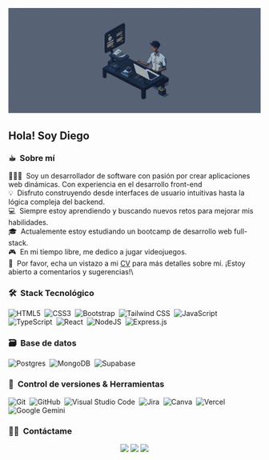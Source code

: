 <img alt="Night Coding" src="./cu-chatbot.gif" width='1000'/><h2>Hola! Soy Diego</h2>
<!-- ## 👋 &nbsp;Hola! Soy Diego Abanto -->

### ☕︎ &nbsp;Sobre mí

👨🏻‍💻 &nbsp;Soy un desarrollador de software con pasión por crear aplicaciones web dinámicas. Con experiencia en el desarrollo front-end\
💡 &nbsp;Disfruto construyendo desde interfaces de usuario intuitivas hasta la lógica compleja del backend.\
💻 &nbsp;Siempre estoy aprendiendo y buscando nuevos retos para mejorar mis habilidades.\
🎓 &nbsp;Actualemente estoy estudiando un bootcamp de desarrollo web full-stack.\
🎮 &nbsp;En mi tiempo libre, me dedico a jugar videojuegos.\
📄 &nbsp;Por favor, echa un vistazo a mi [CV](https://drive.google.com/file/d/1c01TfHn0r3cNul0qPtzjanrZwgDQ8v0l/view) para más detalles sobre mí. ¡Estoy abierto a comentarios y sugerencias!\

### 🛠 &nbsp;Stack Tecnológico

![HTML5](https://img.shields.io/badge/html5-%23E34F26.svg?logo=html5&logoColor=white)&nbsp;
![CSS3](https://img.shields.io/badge/CSS-639?logo=css&logoColor=fff)&nbsp;
![Bootstrap](https://img.shields.io/badge/Bootstrap-7952B3?logo=bootstrap&logoColor=fff)&nbsp;
![Tailwind CSS](https://img.shields.io/badge/Tailwind%20CSS-%2338B2AC.svg?logo=tailwind-css&logoColor=white)&nbsp;
![JavaScript](https://img.shields.io/badge/JavaScript-F7DF1E?logo=javascript&logoColor=000)&nbsp;
![TypeScript](https://img.shields.io/badge/TypeScript-blue?logo=typescript&logoColor=white)&nbsp;
![React](https://img.shields.io/badge/React-%2320232a.svg?logo=react&logoColor=%2361DAFB)&nbsp;
![NodeJS](https://img.shields.io/badge/Node.js-6DA55F?logo=node.js&logoColor=white)&nbsp;
![Express.js](https://img.shields.io/badge/Express.js-%23404d59.svg?logo=express&logoColor=%2361DAFB)&nbsp;

### 🗃 &nbsp;Base de datos
![Postgres](https://img.shields.io/badge/Postgres-%23316192.svg?logo=postgresql&logoColor=white)&nbsp;
![MongoDB](https://img.shields.io/badge/MongoDB-%234ea94b.svg?logo=mongodb&logoColor=white)&nbsp;
![Supabase](https://img.shields.io/badge/Supabase-3FCF8E?logo=supabase&logoColor=fff)&nbsp;

### 🧰 &nbsp;Control de versiones & Herramientas
![Git](https://img.shields.io/badge/Git-F05032?logo=git&logoColor=fff)&nbsp;
![GitHub](https://img.shields.io/badge/GitHub-%23121011.svg?logo=github&logoColor=white)&nbsp;
![Visual Studio Code](https://custom-icon-badges.demolab.com/badge/Visual%20Studio%20Code-0078d7.svg?logo=vsc&logoColor=white)&nbsp;
![Jira](https://img.shields.io/badge/Jira-0052CC?logo=jira&logoColor=fff)&nbsp;
![Canva](https://img.shields.io/badge/Canva-%2300C4CC.svg?&logo=Canva&logoColor=white)&nbsp;
![Vercel](https://img.shields.io/badge/Vercel-%23000000.svg?logo=vercel&logoColor=white)&nbsp;
![Google Gemini](https://img.shields.io/badge/Google%20Gemini-886FBF?logo=googlegemini&logoColor=fff)&nbsp;

### 🤝🏻 &nbsp;Contáctame
<p align="center">
<a href="https://diegoam-dev.vercel.app"><img src="https://img.shields.io/badge/Portafolio-4285F4?logo=GoogleChrome&logoColor=white"/></a>
<a href="https://linkedin.com/in/diegoabantomendoza"><img src="https://custom-icon-badges.demolab.com/badge/diegoabantomendoza-0A66C2?logo=linkedin-white&logoColor=fff"/></a>
<a href="mailto:diegoabm.dev@gmail.com"><img src="https://img.shields.io/badge/-diegoabm.dev@gmail.com-D14836?style=flat&logo=Gmail&logoColor=white"/></a>
</p>
